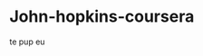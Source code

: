 # John-hopkins-coursera

<!doctype html>
<lang html>
<head>
<meta charset="utf-8">
<title>Inceputul</title>
</head>
<body>
 te pup eu
</body>
</html>
 
